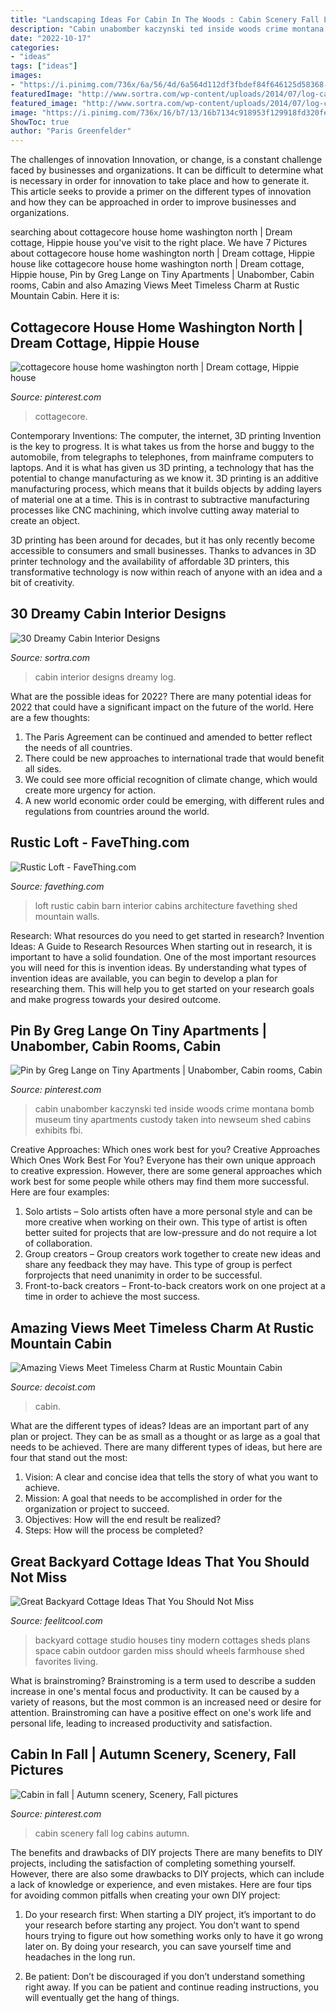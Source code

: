```yaml
---
title: "Landscaping Ideas For Cabin In The Woods : Cabin Scenery Fall Log Cabins Autumn"
description: "Cabin unabomber kaczynski ted inside woods crime montana bomb museum tiny apartments custody taken into newseum shed cabins exhibits fbi"
date: "2022-10-17"
categories:
- "ideas"
tags: ["ideas"]
images:
- "https://i.pinimg.com/736x/6a/56/4d/6a564d112df3fbdef84f646125d58368--cabin-fever-log-cabins.jpg"
featuredImage: "http://www.sortra.com/wp-content/uploads/2014/07/log-cabin-interior-design22.jpg"
featured_image: "http://www.sortra.com/wp-content/uploads/2014/07/log-cabin-interior-design22.jpg"
image: "https://i.pinimg.com/736x/16/b7/13/16b7134c918953f129918fd320fe82e0--tiny-apartments-cabin.jpg"
ShowToc: true
author: "Paris Greenfelder"
---
```



The challenges of innovation
Innovation, or change, is a constant challenge faced by businesses and organizations. It can be difficult to determine what is necessary in order for innovation to take place and how to generate it. This article seeks to provide a primer on the different types of innovation and how they can be approached in order to improve businesses and organizations.

	

		
searching about cottagecore house home washington north | Dream cottage, Hippie house you've visit to the right place. We have 7 Pictures about cottagecore house home washington north | Dream cottage, Hippie house like cottagecore house home washington north | Dream cottage, Hippie house, Pin by Greg Lange on Tiny Apartments | Unabomber, Cabin rooms, Cabin and also Amazing Views Meet Timeless Charm at Rustic Mountain Cabin. Here it is:
		
    
## Cottagecore House Home Washington North | Dream Cottage, Hippie House

<img loading=lazy src="https://i.pinimg.com/736x/05/5e/7f/055e7f6c9f106d1e6d08fabab67d2f06.jpg" onerror="this.onerror=null;this.src='https://tse1.mm.bing.net/th?id=OIP.dCw0X8HM7otjsZNPWHBaYgHaKu&amp;pid=15.1';" alt="cottagecore house home washington north | Dream cottage, Hippie house">

_Source: pinterest.com_

>cottagecore. 

	

Contemporary Inventions: The computer, the internet, 3D printing
Invention is the key to progress. It is what takes us from the horse and buggy to the automobile, from telegraphs to telephones, from mainframe computers to laptops. And it is what has given us 3D printing, a technology that has the potential to change manufacturing as we know it.
3D printing is an additive manufacturing process, which means that it builds objects by adding layers of material one at a time. This is in contrast to subtractive manufacturing processes like CNC machining, which involve cutting away material to create an object.

3D printing has been around for decades, but it has only recently become accessible to consumers and small businesses. Thanks to advances in 3D printer technology and the availability of affordable 3D printers, this transformative technology is now within reach of anyone with an idea and a bit of creativity.

    
## 30 Dreamy Cabin Interior Designs

<img loading=lazy src="http://www.sortra.com/wp-content/uploads/2014/07/log-cabin-interior-design22.jpg" onerror="this.onerror=null;this.src='https://tse4.mm.bing.net/th?id=OIP.kOZXFxgd6PwPdmsu17Hc_wHaLA&amp;pid=15.1';" alt="30 Dreamy Cabin Interior Designs">

_Source: sortra.com_

>cabin interior designs dreamy log. 

	

What are the possible ideas for 2022?
There are many potential ideas for 2022 that could have a significant impact on the future of the world. Here are a few thoughts: 
1. The Paris Agreement can be continued and amended to better reflect the needs of all countries. 
2. There could be new approaches to international trade that would benefit all sides. 
3. We could see more official recognition of climate change, which would create more urgency for action. 
4. A new world economic order could be emerging, with different rules and regulations from countries around the world. 

    
## Rustic Loft - FaveThing.com

<img loading=lazy src="http://www.favething.com/uploads/images/main-fave-images/rustic_loft-1.jpg" onerror="this.onerror=null;this.src='https://tse2.mm.bing.net/th?id=OIP.eCdj4JOXrkta1yv6kbnVoAHaK7&amp;pid=15.1';" alt="Rustic Loft - FaveThing.com">

_Source: favething.com_

>loft rustic cabin barn interior cabins architecture favething shed mountain walls. 

	

Research: What resources do you need to get started in research?
Invention Ideas: A Guide to Research Resources
When starting out in research, it is important to have a solid foundation. One of the most important resources you will need for this is invention ideas. By understanding what types of invention ideas are available, you can begin to develop a plan for researching them. This will help you to get started on your research goals and make progress towards your desired outcome.

    
## Pin By Greg Lange On Tiny Apartments | Unabomber, Cabin Rooms, Cabin

<img loading=lazy src="https://i.pinimg.com/736x/16/b7/13/16b7134c918953f129918fd320fe82e0--tiny-apartments-cabin.jpg" onerror="this.onerror=null;this.src='https://tse3.mm.bing.net/th?id=OIP.jV72ifydlgwZiLkOwHy7igHaJ6&amp;pid=15.1';" alt="Pin by Greg Lange on Tiny Apartments | Unabomber, Cabin rooms, Cabin">

_Source: pinterest.com_

>cabin unabomber kaczynski ted inside woods crime montana bomb museum tiny apartments custody taken into newseum shed cabins exhibits fbi. 

	

Creative Approaches: Which ones work best for you?
Creative Approaches Which Ones Work Best For You?
Everyone has their own unique approach to creative expression. However, there are some general approaches which work best for some people while others may find them more successful. Here are four examples: 

1) Solo artists – Solo artists often have a more personal style and can be more creative when working on their own. This type of artist is often better suited for projects that are low-pressure and do not require a lot of collaboration. 
2) Group creators – Group creators work together to create new ideas and share any feedback they may have. This type of group is perfect forprojects that need unanimity in order to be successful. 
3) Front-to-back creators – Front-to-back creators work on one project at a time in order to achieve the most success.

    
## Amazing Views Meet Timeless Charm At Rustic Mountain Cabin

<img loading=lazy src="https://cdn.decoist.com/wp-content/uploads/2016/01/Majestic-view-of-the-mountains-and-greenery-from-the-rustic-Montana-retreat.jpg" onerror="this.onerror=null;this.src='https://tse3.mm.bing.net/th?id=OIP.oqLqcShUch8BpkifLof7CAHaE8&amp;pid=15.1';" alt="Amazing Views Meet Timeless Charm at Rustic Mountain Cabin">

_Source: decoist.com_

>cabin. 

	

What are the different types of ideas?
Ideas are an important part of any plan or project. They can be as small as a thought or as large as a goal that needs to be achieved. There are many different types of ideas, but here are four that stand out the most: 
1) Vision: A clear and concise idea that tells the story of what you want to achieve.
2) Mission: A goal that needs to be accomplished in order for the organization or project to succeed.
3) Objectives: How will the end result be realized? 
4) Steps: How will the process be completed?

    
## Great Backyard Cottage Ideas That You Should Not Miss

<img loading=lazy src="http://feelitcool.com/wp-content/uploads/2017/01/great-backyard-cottage-ideas3.jpg" onerror="this.onerror=null;this.src='https://tse4.mm.bing.net/th?id=OIP.NvxYxXrF5AXRbbTCRJvDegHaLH&amp;pid=15.1';" alt="Great Backyard Cottage Ideas That You Should Not Miss">

_Source: feelitcool.com_

>backyard cottage studio houses tiny modern cottages sheds plans space cabin outdoor garden miss should wheels farmhouse shed favorites living. 

	

What is brainstroming?
Brainstroming is a term used to describe a sudden increase in one's mental focus and productivity. It can be caused by a variety of reasons, but the most common is an increased need or desire for attention. Brainstroming can have a positive effect on one's work life and personal life, leading to increased productivity and satisfaction.

    
## Cabin In Fall | Autumn Scenery, Scenery, Fall Pictures

<img loading=lazy src="https://i.pinimg.com/736x/6a/56/4d/6a564d112df3fbdef84f646125d58368--cabin-fever-log-cabins.jpg" onerror="this.onerror=null;this.src='https://tse3.mm.bing.net/th?id=OIP.wR-Lc1fvopvvd8VVH9e3OwAAAA&amp;pid=15.1';" alt="Cabin in fall | Autumn scenery, Scenery, Fall pictures">

_Source: pinterest.com_

>cabin scenery fall log cabins autumn. 

	

The benefits and drawbacks of DIY projects
There are many benefits to DIY projects, including the satisfaction of completing something yourself. However, there are also some drawbacks to DIY projects, which can include a lack of knowledge or experience, and even mistakes. Here are four tips for avoiding common pitfalls when creating your own DIY project:
1. Do your research first: When starting a DIY project, it’s important to do your research before starting any project. You don’t want to spend hours trying to figure out how something works only to have it go wrong later on. By doing your research, you can save yourself time and headaches in the long run.

2. Be patient: Don’t be discouraged if you don’t understand something right away. If you can be patient and continue reading instructions, you will eventually get the hang of things.

